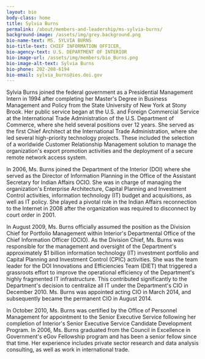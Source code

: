 ```yaml
---
layout: bio
body-class: home
title: Sylvia Burns
permalink: /about/members-and-leadership/ms-sylvia-burns/
background-image: /assets/img/grey.background.png
bio-name-text: MS. SYLVIA BURNS
bio-title-text: CHIEF INFORMATION OFFICER,
bio-agency-text: U.S. DEPARTMENT OF INTERIOR
bio-image-url: /assets/img/members/bio_Burns.png
bio-image-alt-text: Sylvia Burns
bio-phone: 202-208-6194
bio-email: sylvia_burns@ios.doi.gov
---
```

Sylvia Burns joined the federal government as a Presidential Management Intern in 1994 after completing her Master's Degree in Business Management and Policy from the State University of New York at Stony Brook. Her public service began at the U.S. and Foreign Commercial Service at the International Trade Administration of the U.S. Department of Commerce, where she held several positions over 12 years. She served as the first Chief Architect at the International Trade Administration, where she led several high-priority technology projects. These included the selection of a worldwide Customer Relationship Management solution to manage the organization's export promotion activities and the deployment of a secure remote network access system.

In 2006, Ms. Burns joined the Department of the Interior (DOI) where she served as the Director of Information Planning in the Office of the Assistant Secretary for Indian Affairs OCIO. She was in charge of managing the organization's Enterprise Architecture, Capital Planning and Investment Control activities, information technology (IT) budget and acquisitions, as well as IT policy. She played a pivotal role in the Indian Affairs reconnection to the Internet in 2008 after the organization was required to disconnect by court order in 2001.

In August 2009, Ms. Burns officially assumed the position as the Division Chief for Portfolio Management within Interior's Departmental Office of the Chief Information Officer (OCIO). As the Division Chief, Ms. Burns was responsible for the management and oversight of the Department's approximately $1 billion information technology (IT) investment portfolio and Capital Planning and Investment Control (CPIC) activities. She was the team leader for the DOI Innovations and Efficiencies Team (DIET) that triggered a grassroots effort to improve the operational efficiency of the Department's highly fragmented IT infrastructure. This contributed significantly to the Department's decision to centralize all IT under the Department's CIO in December 2010. Ms. Burns was appointed acting CIO in March 2014, and subsequently became the permanent CIO in August 2014.

In October 2010, Ms. Burns was certified by the Office of Personnel Management for appointment to the Senior Executive Service following her completion of Interior's Senior Executive Service Candidate Development Program. In 2006, Ms. Burns graduated from the Council in Excellence in Government's eGov Fellowship program and has been a senior fellow since that time. Her experience includes private sector research and data analysis consulting, as well as work in international trade.
